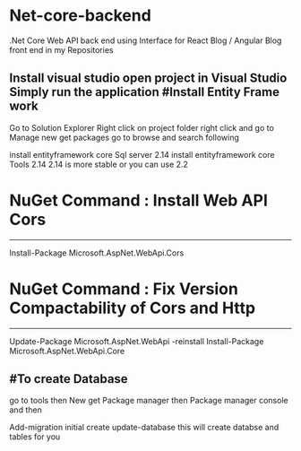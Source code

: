 # Net-core-backend
.Net Core Web API back end using Interface  for React Blog / Angular Blog front end in my Repositories

Install visual studio 
open project in Visual Studio
Simply run the application 
#Install Entity Frame work
--------------------------
Go to Solution Explorer Right click on project folder right click and go to Manage new get packages
go to browse and search following 

install entityframework core Sql server 2.14 
install entityframework core Tools      2.14
2.14 is more stable or you can use 2.2 

# NuGet Command : Install Web API Cors
-------------------------------
Install-Package Microsoft.AspNet.WebApi.Cors 

# NuGet Command : Fix Version Compactability of Cors and Http
---------------------------------------------------
Update-Package Microsoft.AspNet.WebApi -reinstall
Install-Package Microsoft.AspNet.WebApi.Core

#To create Database 
---------------
go to tools then
New get Package manager then
Package manager console  and then

Add-migration initial create
update-database 
this will create databse and tables for you 
